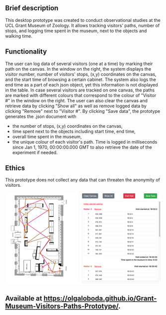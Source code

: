 ## Brief description
This desktop prototype was created to conduct observational studies at the UCL Grant Museum of Zoology. It allows tracking visitors' paths, number of stops, and logging time spent in the museum, next to the objects and walking time.

## Functionality
The user can log data of several visitors (one at a time) by marking their path on the canvas. 
In the window on the right, the system displays the visitor number, number of visitors' stops, (x,y) coordinates on the canvas, and the start time of browsing a certain cabinet. The system also logs the end time as a part of each json object, yet this information is not displayed in the table.
In case several visitors are tracked on one canvas, the paths are marked with different colours that correspond to the colour of "Visitor #" in the window on the right. The user can also clear the canvas and retrieve data by clicking "Show all" as well as remove logged data by clicking "Remove" next to "Visitor #".
By clicking "Save data", the prototype generates the .json document with 
- the number of stops, (x,y) coordinates on the canvas, 
- time spent next to the objects including start time, end time, 
- overall time spent in the museum, 
- the unique colour of each visitor's path.
Time is logged in milliseconds since Jan 1, 1970, 00:00:00.000 GMT to also retrieve the date of the experiment if needed.

## Ethics
This prototype does not collect any data that can threaten the anonymity of visitors.

![Screenshot](https://github.com/olgaloboda/Grant-Museum-Visitors-Paths-Prototype/blob/master/Prototype.png)

## Available at https://olgaloboda.github.io/Grant-Museum-Visitors-Paths-Prototype/.
